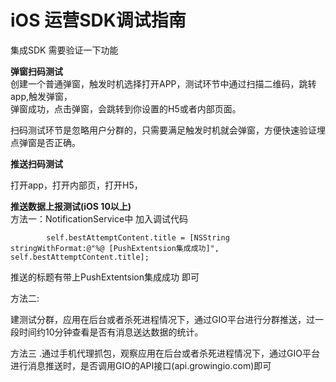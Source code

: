 # iOS 运营SDK调试指南

集成SDK 需要验证一下功能  
  
**弹窗扫码测试**  
创建一个普通弹窗，触发时机选择打开APP，测试环节中通过扫描二维码，跳转app,触发弹窗，  
弹窗成功，点击弹窗，会跳转到你设置的H5或者内部页面。  
  
扫码测试环节是忽略用户分群的，只需要满足触发时机就会弹窗，方便快速验证埋点弹窗是否正确。

**推送扫码测试**

打开app，打开内部页，打开H5， 

**推送数据上报测试\(iOS 10以上\)**  
方法一：NotificationService中 加入调试代码

```text
        self.bestAttemptContent.title = [NSString stringWithFormat:@"%@ [PushExtentsion集成成功]", self.bestAttemptContent.title];
```

推送的标题有带上PushExtentsion集成成功  即可

方法二:

建测试分群，应用在后台或者杀死进程情况下，通过GIO平台进行分群推送，过一段时间约10分钟查看是否有消息送达数据的统计。

方法三 .通过手机代理抓包，观察应用在后台或者杀死进程情况下，通过GIO平台进行消息推送时，是否调用GIO的API接口\(api.growingio.com\)即可

